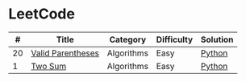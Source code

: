 LeetCode
========
| # | Title | Category | Difficulty | Solution |
|---|-------|----------|------------|----------|
|20|[Valid Parentheses](https://leetcode.com/problems/valid-parentheses/)|Algorithms|Easy|[Python](./solutions/valid_parentheses/)|
|1|[Two Sum](https://leetcode.com/problems/two-sum/)|Algorithms|Easy|[Python](./solutions/two_sum/)|
